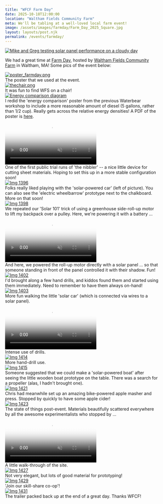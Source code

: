 ```yaml
---
title: "WFCF Farm Day"
date: 2025-10-18T12:00:00
location: "Waltham Fields Community Farm"
meta: We'll be tabling at a well-loved local farm event!
image: /assets/images/farmday/Farm_Day_2025_Square.jpg
layout: layouts/post.njk
permalink: /events/farmday/
---
```


<div class="float-figure float-left">
  <a href="https://communityfarms.org/calendar/event/farm-day-2025#!prettyPhoto"><img src="/assets/images/farmday/Farm_Day_2025_Square.jpg" alt="Mike and Greg testing solar panel performance on a cloudy day"></a>
  <!--<div class="float-caption">The flyer we put out for the workshop!</div>-->
</div>

We had a great time at [Farm Day](https://communityfarms.org/calendar/event/farm-day-2025#!prettyPhoto), hosted by [Waltham Fields Community Farm](https://communityfarms.org/) in Waltham, MA!  Some pics of the event below:


<div class="float-figure float-right">
  <a href="/assets/images/farmday/poster_farmday.png" target="_blank">
    <img src="/assets/images/farmday/poster_farmday_thumb.png" alt="poster_farmday.png">
  </a>
  <div class="float-caption">The poster that we used at the event.</div>
</div>

<div class="float-figure float-right">
  <a href="/assets/images/farmday/thechair.png" target="_blank">
    <img src="/assets/images/farmday/thechair_thumb.png" alt="thechair.png">
  </a>
  <div class="float-caption">It was fun to find WFS on a chair!</div>
</div>

<div class="float-figure float-right">
  <a href="/assets/images/farmday/energies_compared.png" target="_blank">
    <img src="/assets/images/farmday/diesel_compared_thumb.png" alt="Energy comparison diagram">
  </a>
  <div class="float-caption">I redid the 'energy comparison' poster from the previous Waterbear workshop to include a more reasonable amount of diesel (5 gallons, rather than 1/2 cup).  Really gets across the relative energy densities!  A PDF of the poster is <a href="/assets/images/farmday/energies.pdf">here</a>.</div>
</div>

<div class="float-figure float-left float-small">
  <video controls playsinline preload="metadata" webkit-playsinline muted poster="/assets/images/farmday/IMG_1395_thumb.jpg">
    <source src="/assets/images/farmday/IMG_1395.mp4" type="video/mp4">
    Your browser does not support the video tag.
  </video>
  <div class="float-caption">One of the first public trial runs of 'the nibbler' -- a nice little device for cutting sheet materials. Hoping to set this up in a more stable configuration soon!</div>
</div>

<div class="float-figure float-right">
  <a href="/assets/images/farmday/IMG_1396.jpg" target="_blank">
    <img src="/assets/images/farmday/IMG_1396_thumb.jpg" alt="Img 1396">
  </a>
  <div class="float-caption">Folks really liked playing with the 'solar-powered car' (left of picture).  You can also see the 'electric wheelbarrow' prototype next to the chalkboard. More on that soon!</div>
</div>

<!--
<div class="float-figure float-left">
  <a href="/assets/images/farmday/IMG_1397.jpg" target="_blank">
    <img src="/assets/images/farmday/IMG_1397_thumb.jpg" alt="Img 1397">
  </a>
  <div class="float-caption">Folks really got into making solar-powered vehicles.</div>
</div>
-->

<div class="float-figure float-right">
  <a href="/assets/images/farmday/IMG_1398.jpg" target="_blank">
    <img src="/assets/images/farmday/IMG_1398_thumb.jpg" alt="Img 1398">
  </a>
  <div class="float-caption">We repeated our 'Solar 101' trick of using a greenhouse side-roll-up motor to lift my backpack over a pulley.  Here, we're powering it with a battery ... </div>
</div>

<div class="float-figure float-right float-small">
  <video controls playsinline preload="metadata" webkit-playsinline muted poster="/assets/images/farmday/IMG_1401_thumb.jpg">
    <source src="/assets/images/farmday/IMG_1401.mp4" type="video/mp4">
    Your browser does not support the video tag.
  </video>
  <div class="float-caption">And here, we powered the roll-up motor directly with a solar panel ... so that someone standing in front of the panel controlled it with their shadow. Fun!</div>
</div>

<div class="float-figure float-left">
  <a href="/assets/images/farmday/IMG_1402.jpg" target="_blank">
    <img src="/assets/images/farmday/IMG_1402_thumb.jpg" alt="Img 1402">
  </a>
  <div class="float-caption">I'd brought along a few hand drills, and kiddos found them and started using them immediately.  Need to remember to have them always on-hand!</div>
</div>

<div class="float-figure float-right">
  <a href="/assets/images/farmday/IMG_1403.jpg" target="_blank">
    <img src="/assets/images/farmday/IMG_1403_thumb.jpg" alt="Img 1403">
  </a>
  <div class="float-caption">More fun walking the little 'solar car' (which is connected via wires to a solar panel). </div>
</div>

<div class="float-figure float-left">
  <video controls playsinline preload="metadata" webkit-playsinline muted poster="/assets/images/farmday/IMG_1405_thumb.jpg">
    <source src="/assets/images/farmday/IMG_1405.mp4" type="video/mp4">
    Your browser does not support the video tag.
  </video>
  <div class="float-caption">Intense use of drills.</div>
</div>

<div class="float-figure float-left float-small">
  <a href="/assets/images/farmday/IMG_1414.jpg" target="_blank">
    <img src="/assets/images/farmday/IMG_1414_thumb.jpg" alt="Img 1414">
  </a>
  <div class="float-caption">More hand-drill use.</div>
</div>

<div class="float-figure float-right">
  <a href="/assets/images/farmday/IMG_1415.jpg" target="_blank">
    <img src="/assets/images/farmday/IMG_1415_thumb.jpg" alt="Img 1415">
  </a>
  <div class="float-caption">Someone suggested that we could make a 'solar-powered boat' after seeing the little wooden boat prototype on the table.  There was a search for a propeller (alas, I hadn't brought one).</div>
</div>

<div class="float-figure float-left">
  <a href="/assets/images/farmday/IMG_1421.jpg" target="_blank">
    <img src="/assets/images/farmday/IMG_1421_thumb.jpg" alt="Img 1421">
  </a>
  <div class="float-caption">Chris had meanwhile set up an amazing bike-powered apple masher and press.  Stopped by quickly to have some apple cider! </div>
</div>
    

<div class="float-figure float-left">
  <a href="/assets/images/farmday/IMG_1423.jpg" target="_blank">
    <img src="/assets/images/farmday/IMG_1423_thumb.jpg" alt="Img 1423">
  </a>
  <div class="float-caption">The state of things post-event.  Materials beautifully scattered everywhere by all the awesome experimentalists who stopped by ...</div>
</div>

<div class="float-figure float-right">
  <video controls playsinline preload="metadata" webkit-playsinline muted poster="/assets/images/farmday/IMG_1426_thumb.jpg">
    <source src="/assets/images/farmday/IMG_1426.mp4" type="video/mp4">
    Your browser does not support the video tag.
  </video>
  <div class="float-caption">A little walk-through of the site.</div>
</div>

<div class="float-figure float-left">
  <a href="/assets/images/farmday/IMG_1427.jpg" target="_blank">
    <img src="/assets/images/farmday/IMG_1427_thumb.jpg" alt="Img 1427">
  </a>
  <div class="float-caption">Not very elegant, but lots of good material for prototyping!</div>
</div>


<div class="float-figure float-left float-small">
  <a href="/assets/images/farmday/IMG_1429.jpg" target="_blank">
    <img src="/assets/images/farmday/IMG_1429_thumb.jpg" alt="Img 1429">
  </a>
  <div class="float-caption">'Join our skill-share co-op'!</div>
</div>




<div class="float-figure float-left">
  <a href="/assets/images/farmday/IMG_1431.jpg" target="_blank">
    <img src="/assets/images/farmday/IMG_1431_thumb.jpg" alt="Img 1431">
  </a>
  <div class="float-caption">The trailer packed back up at the end of a great day. Thanks WFCF!</div>
</div>

